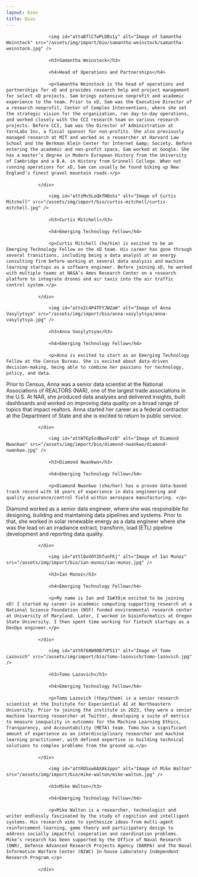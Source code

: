 ```yaml
---
layout: bios
title: Bios
---
```

                
<div>

                    <img id="attaBflCfwPLDBs1y" alt="Image of Samantha Weinstock" src="/assets/img/import/bio/samantha-weinstock/samantha-weinstock.jpg" />

                    <h3>Samantha Weinstock</h3>

                    <h4>Head of Operations and Partnerships</h4>

                    <p>Samantha Weinstock is the head of operations and partnerships for xD and provides research help and project management for select xD projects. Sam brings extensive nonprofit and academic experience to the team. Prior to xD, Sam was the Executive Director of a research nonprofit, Center of Complex Interventions, where she set the strategic vision for the organization, ran day-to-day operations, and worked closely with the CCI research team on various research projects. Before CCI, Sam was the Director of Administration at YarnLabs Inc, a fiscal sponsor for non-profits. She also previously managed research at MIT and worked as a researcher at Harvard Law School and the Berkman Klein Center for Internet &amp; Society. Before entering the academic and non-profit space, Sam worked at Google. She has a master’s degree in Modern European History from the University of Cambridge and a B.A. in History from Grinnell College. When not running operations for xD, Sam can usually be found biking up New England’s finest gravel mountain roads.</p>

                </div>
            
                
<div>

                    <img id="attzMv5LoQkfN8oSs" alt="Image of Curtis Mitchell" src="/assets/img/import/bio/curtis-mitchell/curtis-mitchell.jpg" />

                    <h3>Curtis Mitchell</h3>

                    <h4>Emerging Technology Fellow</h4>

                    <p>Curtis Mitchell (he/him) is excited to be an Emerging Technology Fellow on the xD team. His career has gone through several transitions, including being a data analyst at an energy consulting firm before working at several data analysis and machine learning startups as a software engineer. Before joining xD, he worked with multiple teams at NASA’s Ames Research Center on a research platform to integrate drones and air taxis into the air traffic control system.</p>

                </div>
            
                
<div>

                    <img id="attoZc4P4TFYJW2aW" alt="Image of Anna Vasylytsya" src="/assets/img/import/bio/anna-vasylytsya/anna-vasylytsya.jpg" />

                    <h3>Anna Vasylytsya</h3>

                    <h4>Emerging Technology Fellow</h4>

                    <p>Anna is excited to start as an Emerging Technology Fellow at the Census Bureau. She is excited about data-driven decision-making, being able to combine her passions for technology, policy, and data.
Prior to Census, Anna was a senior data scientist at the National Associations of REALTORS (NAR), one of the largest trade associations in the U.S. At NAR, she produced data analyses and delivered insights, built dashboards and worked on improving data quality on a broad range of topics that impact realtors. Anna started her career as a federal contractor at the Department of State and she is excited to return to public service.</p>

                </div>
            
                
<div>

                    <img id="attW7Ep5zdBwxFzzB" alt="Image of Diamond Nwankwo" src="/assets/img/import/bio/diamond-nwankwo/diamond-nwankwo.jpg" />

                    <h3>Diamond Nwankwo</h3>

                    <h4>Emerging Technology Fellow</h4>

                    <p>Diamond Nwankwo (she/her) has a proven data-based track record with 10 years of experience in data engineering and quality assurance/control field within aerospace manufacturing. </p>
<p>Diamond worked as a senior data engineer, where she was responsible for designing, building and maintaining data pipelines and systems. Prior to that, she worked in solar renewable energy as a data engineer where she was the lead on an irradiance extract, transform, load (ETL) pipeline development and reporting data quality.</p>

                </div>
            
                
<div>

                    <img id="attlQoVOY2bfunFKj" alt="Image of Ian Munoz" src="/assets/img/import/bio/ian-munoz/ian-munoz.jpg" />

                    <h3>Ian Munoz</h3>

                    <h4>Emerging Technology Fellow</h4>

                    <p>My name is Ian and I&#39;m excited to be joining xD! I started my career in academic computing supporting research at a National Science Foundation (NSF) funded environmental research center at University of Maryland. Later, I worked in bioinformatics at Oregon State University. I then spent time working for fintech startups as a DevOps engineer.</p>

                </div>
            
                
<div>

                    <img id="attR760W90B7VP511" alt="Image of Tomo Lazovich" src="/assets/img/import/bio/tomo-lazovich/tomo-lazovich.jpg" />

                    <h3>Tomo Lazovich</h3>

                    <h4>Emerging Technology Fellow</h4>

                    <p>Tomo Lazovich (they/them) is a senior research scientist at the Institute for Experiential AI at Northeastern University. Prior to joining the institute in 2023, they were a senior machine learning researcher at Twitter, developing a suite of metrics to measure inequality in outcomes for the Machine Learning Ethics, Transparency, and Accountability (META) team. Tomo has a significant amount of experience as an interdisciplinary researcher and machine learning practitioner, with defined expertise in building technical solutions to complex problems from the ground up.</p>

                </div>
            
                
<div>

                    <img id="attROSxw6AXAkJppo" alt="Image of Mike Walton" src="/assets/img/import/bio/mike-walton/mike-walton.jpg" />

                    <h3>Mike Walton</h3>

                    <h4>Emerging Technology Fellow</h4>

                    <p>Mike Walton is a researcher, technologist and writer endlessly fascinated by the study of cognition and intelligent systems. His research aims to synthesize ideas from multi-agent reinforcement learning, game theory and participatory design to address socially impactful cooperation and coordination problems. Mike’s research has been supported by the Office of Naval Research (ONR), Defense Advanced Research Projects Agency (DARPA) and The Naval Information Warfare Center (NIWC) In-house Laboratory Independent Research Program.</p>

                </div>
            